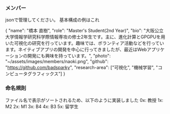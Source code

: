 ### メンバー
jsonで管理してください。
基本構成の例はこれ

{
  "name": "橋本 直樹",
  "role": "Master's Student(2nd Year)",
  "bio": "大阪公立大学情報学研究科学際情報専攻の修士2年生です。主に、進化計算とGPGPUを用いた可視化の研究を行っています。趣味では、ボランティア活動などを行っています。ネイティブアプリの開発を中心に行ってきましたが、最近はWebアプリケーションの開発にも興味を持っています。",
  "photo": "~/assets/images/members/naoki.png",
  "github": "https://github.com/badsparky",
  "research-area": ["可視化", "機械学習", "コンピュータグラフィックス"]
}


### 命名規則
ファイル名で表示がソートされるため、以下のように実装しました
0x: 教授
1x: M2
2x: M1
3x: B4
4x: B3
5x: 留学生